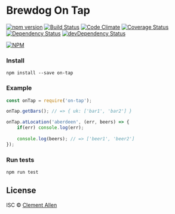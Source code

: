 # Brewdog On Tap

[![npm version](https://badge.fury.io/js/on-tap.svg)](https://www.npmjs.com/package/on-tap)
[![Build Status](https://travis-ci.org/clementallen/on-tap.svg?branch=master)](https://travis-ci.org/clementallen/on-tap)
[![Code Climate](https://codeclimate.com/github/clementallen/on-tap/badges/gpa.svg)](https://codeclimate.com/github/clementallen/on-tap)
[![Coverage Status](https://coveralls.io/repos/github/clementallen/on-tap/badge.svg?branch=master)](https://coveralls.io/github/clementallen/on-tap?branch=master)
[![Dependency Status](https://david-dm.org/clementallen/on-tap.svg)](https://david-dm.org/clementallen/on-tap)
[![devDependency Status](https://david-dm.org/clementallen/on-tap/dev-status.svg)](https://david-dm.org/clementallen/on-tap#info=devDependencies)

[![NPM](https://nodei.co/npm/on-tap.png?downloads=true&stars=true)](https://nodei.co/npm/on-tap/)

### Install
```
npm install --save on-tap
```


### Example
``` javascript
const onTap = require('on-tap');

onTap.getBars(); // => { uk: ['bar1', 'bar2'] }

onTap.atLocation('aberdeen', (err, beers) => {
    if(err) console.log(err);
    
    console.log(beers); // => ['beer1', 'beer2']
});
```

### Run tests
```
npm run test
```

## License

ISC © [Clement Allen](http://clementallen.com)
